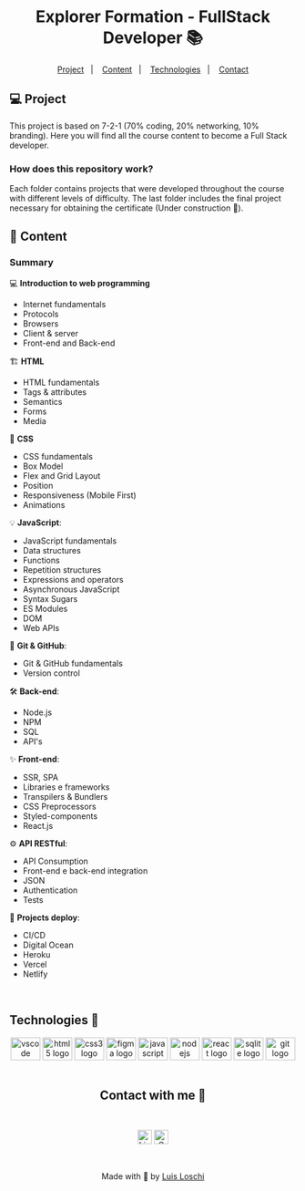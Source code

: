 <h1 align="center">
    Explorer Formation - FullStack Developer 📚
</h1>

<p align="center">
  <a href="#-Project">Project</a>&nbsp;&nbsp;&nbsp;|&nbsp;&nbsp;&nbsp;
  <a href="#-Content">Content</a>&nbsp;&nbsp;&nbsp;|&nbsp;&nbsp;&nbsp;
  <a href="#-Technologies">Technologies</a>&nbsp;&nbsp;&nbsp;|&nbsp;&nbsp;&nbsp;
  <a href="#-Contact">Contact</a>
</p>

## 💻 Project 

This project is based on 7-2-1 (70% coding, 20% networking, 10% branding). Here you will find all the course content to become a Full Stack developer.

### How does this repository work?

Each folder contains projects that were developed throughout the course with different levels of difficulty. The last folder includes the final project necessary for obtaining the certificate (Under construction 🚧).


## 📝 Content 

### Summary

💻 **Introduction to web programming**

- Internet fundamentals
- Protocols
- Browsers
- Client & server
- Front-end and Back-end

🏗 **HTML**

- HTML fundamentals
- Tags & attributes 
- Semantics
- Forms
- Media

🎨 **CSS**

- CSS fundamentals
- Box Model
- Flex and Grid Layout 
- Position 
- Responsiveness (Mobile First)
- Animations

💡 **JavaScript**:

- JavaScript fundamentals
- Data structures
- Functions 
- Repetition structures
- Expressions and operators
- Asynchronous JavaScript 
- Syntax Sugars 
- ES Modules 
- DOM 
- Web APIs


📂 **Git & GitHub**:

- Git & GitHub fundamentals
- Version control


🛠 **Back-end**:

- Node.js
- NPM 
- SQL
- API's 

✨ **Front-end**:

- SSR, SPA
- Libraries e frameworks 
- Transpilers & Bundlers
- CSS Preprocessors 
- Styled-components
- React.js

⚙ **API RESTful**:

- API Consumption
- Front-end e back-end integration
- JSON
- Authentication
- Tests

📍 **Projects deploy**:

- CI/CD
- Digital Ocean
- Heroku
- Vercel
- Netlify

<br>


## Technologies 🚀

<div align="center">

  <img src="https://cdn.jsdelivr.net/gh/devicons/devicon/icons/vscode/vscode-original.svg" height="40" width="52" alt="vscode logo"/>
  <img src="https://cdn.jsdelivr.net/gh/devicons/devicon/icons/html5/html5-original.svg" height="40" width="52" alt="html5 logo"/>
  <img src="https://cdn.jsdelivr.net/gh/devicons/devicon/icons/css3/css3-original.svg" height="40" width="52" alt="css3 logo"/>
  <img src="https://cdn.jsdelivr.net/gh/devicons/devicon/icons/figma/figma-original.svg" height="40" width="52" alt="figma logo"/>        
  <img src="https://cdn.jsdelivr.net/gh/devicons/devicon/icons/javascript/javascript-original.svg" height="40" width="52" alt="javascript logo"/>
  <img src="https://cdn.jsdelivr.net/gh/devicons/devicon/icons/nodejs/nodejs-original.svg" height="40" width="52" alt="nodejs logo"/>
  <img src="https://cdn.jsdelivr.net/gh/devicons/devicon/icons/react/react-original-wordmark.svg" height="40" width="52" alt="react logo"/>
  <img src="https://cdn.jsdelivr.net/gh/devicons/devicon/icons/sqlite/sqlite-original-wordmark.svg" height="40" width="52" alt="sqlite logo"/> 
  <img src="https://cdn.jsdelivr.net/gh/devicons/devicon/icons/git/git-original.svg" height="40" width="52" alt="git logo"  />

</div>

<br> 

<div align="center">

## Contact with me  🤝

  <br>

  <a href="https://www.linkedin.com/in/luis-loschi" target="_blank"><img src="https://img.shields.io/badge/LinkedIn-0077B5?style=flat&logo=linkedin&logoColor=white" alt="LinkedIn Badge" height="25"></a>&nbsp;<a href="mailto:gustavoloschi362@gmail.com" target="_blank"><img src="https://img.shields.io/badge/Gmail-D14836?style=flat&logo=gmail&logoColor=white" alt="Gmail Badge" height="25"></a>

</div>

<br>

<p align="center">
    Made with 💙 by <a href="https://www.linkedin.com/in/luis-loschi/">Luis Loschi</a>
</p>